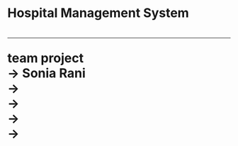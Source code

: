 <h1>Hospital Management System<h1><hr>
team project<br>
-> Sonia Rani<br>
-><br>
-><br>
-><br>
-><br>